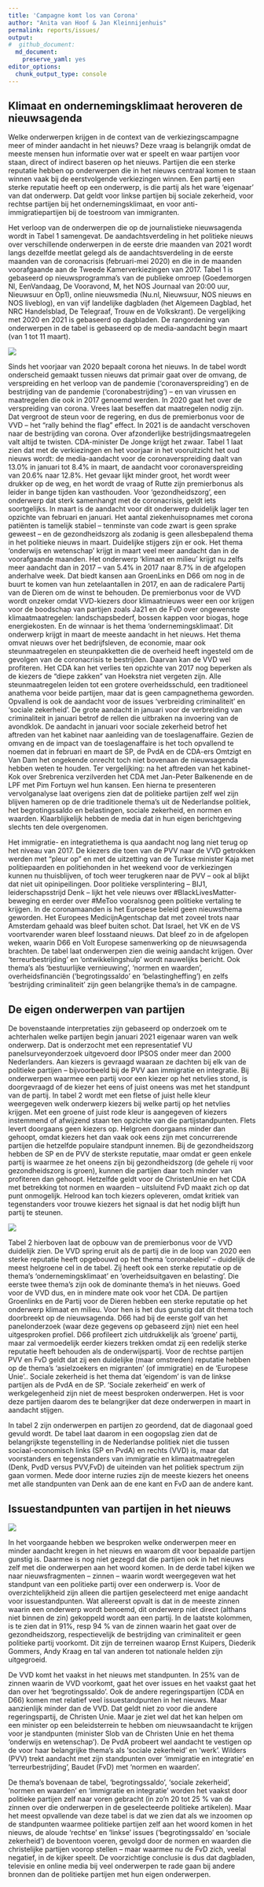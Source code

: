 ```yaml
---
title: 'Campagne komt los van Corona'
author: "Anita van Hoof & Jan Kleinnijenhuis"
permalink: reports/issues/
output: 
#  github_document:
  md_document:
    preserve_yaml: yes
editor_options: 
  chunk_output_type: console
---
```


Klimaat en ondernemingsklimaat heroveren de nieuwsagenda
--------------------------------------------------------

Welke onderwerpen krijgen in de context van de verkiezingscampagne meer
of minder aandacht in het nieuws? Deze vraag is belangrijk omdat de
meeste mensen hun informatie over wat er speelt en waar partijen voor
staan, direct of indirect baseren op het nieuws. Partijen die een sterke
reputatie hebben op onderwerpen die in het nieuws centraal komen te
staan winnen vaak bij de eerstvolgende verkiezingen winnen. Een partij
een sterke reputatie heeft op een onderwerp, is die partij als het ware
‘eigenaar’ van dat onderwerp. Dat geldt voor linkse partijen bij sociale
zekerheid, voor rechtse partijen bij het ondernemingsklimaat, en voor
anti-immigratiepartijen bij de toestroom van immigranten.

Het verloop van de onderwerpen die op de journalistieke nieuwsagenda
wordt in Tabel 1 samengevat. De aandachtsverdeling in het politieke
nieuws over verschillende onderwerpen in de eerste drie maanden van 2021
wordt langs dezelfde meetlat gelegd als de aandachtsverdeling in de
eerste maanden van de coronacrisis (februari-mei 2020) en die in de
maanden voorafgaande aan de Tweede Kamerverkiezingen van 2017. Tabel 1
is gebaseerd op nieuwsprogramma’s van de publieke omroep (Goedemorgen
Nl, EenVandaag, De Vooravond, M, het NOS Journaal van 20:00 uur,
Nieuwsuur en Op1), online nieuwsmedia (Nu.nl, Nieuwsuur, NOS nieuws en
NOS liveblog), en van vijf landelijke dagbladen (het Algemeen Dagblad,
het NRC Handelsblad, De Telegraaf, Trouw en de Volkskrant). De
vergelijking met 2020 en 2021 is gebaseerd op dagbladen. De rangordening
van onderwerpen in de tabel is gebaseerd op de media-aandacht begin
maart (van 1 tot 11 maart).

![](data-1.png)

Sinds het voorjaar van 2020 bepaalt corona het nieuws. In de tabel wordt
onderscheid gemaakt tussen nieuws dat primair gaat over de omvang, de
verspreiding en het verloop van de pandemie (‘coronaverspreiding’) en de
bestrijding van de pandemie (‘coronabestrijding’) – en van virussen en
maatregelen die ook in 2017 genoemd werden. In 2020 gaat het over de
verspreiding van corona. Vrees laat beseffen dat maatregelen nodig zijn.
Dat vergroot de steun voor de regering, en dus de premierbonus voor de
VVD – het “rally behind the flag” effect. In 2021 is de aandacht
verschoven naar de bestrijding van corona. Over afzonderlijke
bestrijdingsmaatregelen valt altijd te twisten. CDA-minister De Jonge
krijgt het zwaar. Tabel 1 laat zien dat met de verkiezingen en het
voorjaar in het vooruitzicht het oud nieuws wordt: de media-aandacht
voor de coronaverspreiding daalt van 13.0% in januari tot 8.4% in maart,
de aandacht voor coronaverspreiding van 20.6% naar 12.8%. Het gevaar
lijkt minder groot, het wordt weer drukker op de weg, en het wordt de
vraag of Rutte zijn premierbonus als leider in bange tijden kan
vasthouden. Voor ‘gezondheidszorg’, een onderwerp dat sterk samenhangt
met de coronacrisis, geldt iets soortgelijks. In maart is de aandacht
voor dit onderwerp duidelijk lager ten opzichte van februari en januari.
Het aantal ziekenhuisopnames met corona patiënten is tamelijk stabiel –
tenminste van code zwart is geen sprake geweest – en de gezondheidszorg
als zodanig is geen allesbepalend thema in het politieke nieuws in
maart. Duidelijke stijgers zijn er ook. Het thema ‘onderwijs en
wetenschap’ krijgt in maart veel meer aandacht dan in de voorafgaande
maanden. Het onderwerp ‘klimaat en milieu’ krijgt nu zelfs meer aandacht
dan in 2017 – van 5.4% in 2017 naar 8.7% in de afgelopen anderhalve
week. Dat biedt kansen aan GroenLinks en D66 om nog in de buurt te komen
van hun zetelaantallen in 2017, en aan de radicalere Partij van de
Dieren om de winst te behouden. De premierbonus voor de VVD wordt
onzeker omdat VVD-kiezers door klimaatnieuws weer een oor krijgen voor
de boodschap van partijen zoals Ja21 en de FvD over ongewenste
klimaatmaatregelen: landschapsbederf, bossen kappen voor biogas, hoge
energiekosten. En de winnaar is het thema ‘ondernemingsklimaat’. Dit
onderwerp krijgt in maart de meeste aandacht in het nieuws. Het thema
omvat nieuws over het bedrijfsleven, de economie, maar ook
steunmaatregelen en steunpakketten die de overheid heeft ingesteld om de
gevolgen van de coronacrisis te bestrijden. Daarvan kan de VVD wel
profiteren. Het CDA kan het verlies ten opzichte van 2017 nog beperken
als de kiezers de “diepe zakken” van Hoekstra niet vergeten zijn. Alle
steunmaatregelen leiden tot een grotere overheidsschuld, een
traditioneel anathema voor beide partijen, maar dat is geen
campagnethema geworden. Opvallend is ook de aandacht voor de issues
‘verbreiding criminaliteit’ en ‘sociale zekerheid’. De grote aandacht in
januari voor de verbreiding van criminaliteit in januari betrof de
rellen die uitbraken na invoering van de avondklok. De aandacht in
januari voor sociale zekerheid betrof het aftreden van het kabinet naar
aanleiding van de toeslagenaffaire. Gezien de omvang en de impact van de
toeslagenaffaire is het toch opvallend te noemen dat in februari en
maart de SP, de PvdA en de CDA-ers Omtzigt en Van Dam het ongekende
onrecht toch niet bovenaan de nieuwsagenda hebben weten te houden. Ter
vergelijking: na het aftreden van het kabinet-Kok over Srebrenica
verzilverden het CDA met Jan-Peter Balkenende en de LPF met Pim Fortuyn
wel hun kansen. Een hierna te presenteren vervolganalyse laat overigens
zien dat de politieke partijen zelf wel zijn blijven hameren op de drie
traditionele thema’s uit de Nederlandse politiek, het begrotingssaldo en
belastingen, sociale zekerheid, en normen en waarden. Klaarblijkelijk
hebben de media dat in hun eigen berichtgeving slechts ten dele
overgenomen.

Het immigratie- en integratiethema is qua aandacht nog lang niet terug
op het niveau van 2017. De kiezers die toen van de PVV naar de VVD
getrokken werden met “pleur op” en met de uitzetting van de Turkse
minister Kaja met politiepaarden en politiehonden in het weekend voor de
verkiezingen kunnen nu thuisblijven, of toch weer terugkeren naar de PVV
– ook al blijkt dat niet uit opinipeilingen. Door politieke
versplintering – BIJ1, leiderschapsstrijd Denk – lijkt het vele nieuws
over \#BlackLivesMatter-beweging en eerder over \#MeToo vooralsnog geen
politieke vertaling te krijgen. In de coronamaanden is het Europese
beleid geen nieuwsthema geworden. Het Europees MedicijnAgentschap dat
met zoveel trots naar Amsterdam gehaald was bleef buiten schot. Dat
Israel, het VK en de VS voortvarender waren bleef losstaand nieuws. Dat
bleef zo in de afgelopen weken, waarin D66 en Volt Europese samenwerking
op de nieuwsagenda brachten. De tabel laat onderwerpen zien die weinig
aandacht krijgen. Over ‘terreurbestrijding’ en ‘ontwikkelingshulp’ wordt
nauwelijks bericht. Ook thema’s als ‘bestuurlijke vernieuwing’, ‘normen
en waarden’, overheidsfinanciën (‘begrotingssaldo’ en
‘belastingheffing’) en zelfs ‘bestrijding criminaliteit’ zijn geen
belangrijke thema’s in de campagne.

De eigen onderwerpen van partijen
---------------------------------

De bovenstaande interpretaties zijn gebaseerd op onderzoek om te
achterhalen welke partijen begin januari 2021 eigenaar waren van welk
onderwerp. Dat is onderzocht met een representatief VU
panelsurveyonderzoek uitgevoerd door IPSOS onder meer dan 2000
Nederlanders. Aan kiezers is gevraagd waaraan ze dachten bij elk van de
politieke partijen – bijvoorbeeld bij de PVV aan immigratie en
integratie. Bij onderwerpen waarmee een partij voor een kiezer op het
netvlies stond, is doorgevraagd of de kiezer het eens of juist oneens
was met het standpunt van de partij. In tabel 2 wordt met een fletse of
juist helle kleur weergegeven welk onderwerp kiezers bij welke partij op
het netvlies krijgen. Met een groene of juist rode kleur is aangegeven
of kiezers instemmend of afwijzend staan ten opzichte van die
partijstandpunten. Flets levert doorgaans geen kiezers op. Helgroen
doorgaans minder dan gehoopt, omdat kiezers het dan vaak ook eens zijn
met concurrerende partijen die hetzelfde populaire standpunt innemen.
Bij de gezondheidszorg hebben de SP en de PVV de sterkste reputatie,
maar omdat er geen enkele partij is waarmee ze het oneens zijn bij
gezondheidszorg (de gehele rij voor gezondheidszorg is groen), kunnen
die partijen daar toch minder van profiteren dan gehoopt. Hetzelfde
geldt voor de ChristenUnie en het CDA met betrekking tot normen en
waarden – uitsluitend FvD maakt zich op dat punt onmogelijk. Helrood kan
toch kiezers opleveren, omdat kritiek van tegenstanders voor trouwe
kiezers het signaal is dat het nodig blijft hun partij te steunen.

![](reputatie-1.png)

Tabel 2 hierboven laat de opbouw van de premierbonus voor de VVD
duidelijk zien. De VVD spring eruit als de partij die in de loop van
2020 een sterke reputatie heeft opgebouwd op het thema ‘coronabeleid’ –
duidelijk de meest helgroene cel in de tabel. Zij heeft ook een sterke
reputatie op de thema’s ‘ondernemingsklimaat’ en ‘overheidsuitgaven en
belasting’. Die eerste twee thema’s zijn ook de dominante thema’s in het
nieuws. Goed voor de VVD dus, en in mindere mate ook voor het CDA. De
partijen Groenlinks en de Partij voor de Dieren hebben een sterke
reputatie op het onderwerp klimaat en milieu. Voor hen is het dus
gunstig dat dit thema toch doorbreekt op de nieuwsagenda. D66 had bij de
eerste golf van het panelonderzoek (waar deze gegevens op gebaseerd
zijn) niet een heel uitgesproken profiel. D66 profileert zich
uitdrukkelijk als ‘groene’ partij, maar zal vermoedelijk eerder kiezers
trekken omdat zij een redelijk sterke reputatie heeft behouden als de
onderwijspartij. Voor de rechtse partijen PVV en FvD geldt dat zij een
duidelijke (maar omstreden) reputatie hebben op de thema’s ‘asielzoekers
en migranten’ (of immigratie) en de ‘Europese Unie’.. Sociale zekerheid
is het thema dat ‘eigendom’ is van de linkse partijen als de PvdA en de
SP. ‘Sociale zekerheid’ en werk of werkgelegenheid zijn niet de meest
besproken onderwerpen. Het is voor deze partijen daarom des te
belangrijker dat deze onderwerpen in maart in aandacht stijgen.

In tabel 2 zijn onderwerpen en partijen zo geordend, dat de diagonaal
goed gevuld wordt. De tabel laat daarom in een oogopslag zien dat de
belangrijkste tegenstelling in de Nederlandse politiek niet die tussen
sociaal-economisch links (SP en PvdA) en rechts (VVD) is, maar dat
voorstanders en tegenstanders van immigratie en klimaatmaatregelen
(Denk, PvdD versus PVV,FvD) de uiteinden van het politiek spectrum zijn
gaan vormen. Mede door interne ruzies zijn de meeste kiezers het oneens
met alle standpunten van Denk aan de ene kant en FvD aan de andere kant.

Issuestandpunten van partijen in het nieuws
-------------------------------------------

![](relatie-1.png)

In het voorgaande hebben we besproken welke onderwerpen meer en minder
aandacht kregen in het nieuws en waarom dit voor bepaalde partijen
gunstig is. Daarmee is nog niet gezegd dat die partijen ook in het
nieuws zelf met die onderwerpen aan het woord komen. In de derde tabel
kijken we naar nieuwsfragmenten – zinnen – waarin wordt weergegeven wat
het standpunt van een politieke partij over een onderwerp is. Voor de
overzichtelijkheid zijn alleen die partijen geselecteerd met enige
aandacht voor issuestandpunten. Wat allereerst opvalt is dat in de
meeste zinnen waarin een onderwerp wordt benoemd, dit onderwerp niet
direct (althans niet binnen de zin) gekoppeld wordt aan een partij. In
de laatste kolommen, is te zien dat in 91%, resp 94 % van de zinnen
waarin het gaat over de gezondheidszorg, respectievelijk de bestrijding
van criminaliteit er geen politieke partij voorkomt. Dit zijn de
terreinen waarop Ernst Kuipers, Diederik Gommers, Andy Kraag en tal van
anderen tot nationale helden zijn uitgegroeid.

De VVD komt het vaakst in het nieuws met standpunten. In 25% van de
zinnen waarin de VVD voorkomt, gaat het over issues en het vaakst gaat
het dan over het ‘begrotingssaldo’. Ook de andere regeringspartijen (CDA
en D66) komen met relatief veel issuestandpunten in het nieuws. Maar
aanzienlijk minder dan de VVD. Dat geldt niet zo voor die andere
regeringspartij, de Christen Unie. Maar je ziet wel dat het kan helpen
om een minister op een beleidsterrein te hebben om nieuwsaandacht te
krijgen voor je standpunten (minister Slob van de Christen Unie en het
thema ‘onderwijs en wetenschap’). De PvdA probeert wel aandacht te
vestigen op de voor haar belangrijke thema’s als ‘sociale zekerheid’ en
‘werk’. Wilders (PVV) trekt aandacht met zijn standpunten over
‘immigratie en integratie’ en ‘terreurbestrijding’, Baudet (FvD) met
‘normen en waarden’.

De thema’s bovenaan de tabel, ‘begrotingssaldo’, ‘sociale zekerheid’,
‘normen en waarden’ en ‘immigratie en integratie’ worden het vaakst door
politieke partijen zelf naar voren gebracht (in zo’n 20 tot 25 % van de
zinnen over die onderwerpen in de geselecteerde politieke artikelen).
Maar het meest opvallende van deze tabel is dat we zien dat als we
inzoomen op de standpunten waarmee politieke partijen zelf aan het woord
komen in het nieuws, de aloude ‘rechtse’ en ‘linkse’ issues
(‘begrotingssaldo’ en ‘sociale zekerheid’) de boventoon voeren, gevolgd
door de normen en waarden die christelijke partijen voorop stellen –
maar waarmee nu de FvD zich, veelal negatief, in de kijker speelt. De
voorzichtige conclusie is dus dat dagbladen, televisie en online media
bij veel onderwerpen te rade gaan bij andere bronnen dan de politieke
partijen met hun eigen onderwerpen.
